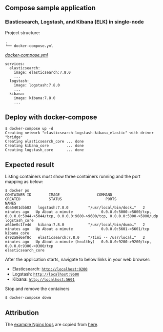 ## Compose sample application
### Elasticsearch, Logstash, and Kibana (ELK) in single-node

Project structure:
```
.
└── docker-compose.yml
```

[_docker-compose.yml_](docker-compose.yaml)
```
services:
  elasticsearch:
    image: elasticsearch:7.8.0
    ...
  logstash:
    image: logstash:7.8.0
    ...
  kibana:
    image: kibana:7.8.0
    ...
```

## Deploy with docker-compose

```
$ docker-compose up -d
Creating network "elasticsearch-logstash-kibana_elastic" with driver "bridge"
Creating elasticsearch_core ... done
Creating kibana_core        ... done
Creating logstash_core      ... done
```

## Expected result

Listing containers must show three containers running and the port mapping as below:
```
$ docker ps
CONTAINER ID        IMAGE                 COMMAND                  CREATED             STATUS                    PORTS                                                                                            NAMES
4ba5401dbb82   logstash:7.8.0         "/usr/local/bin/dock…"   2 minutes ago   Up About a minute             0.0.0.0:5000->5000/tcp, 0.0.0.0:5044->5044/tcp, 0.0.0.0:9600->9600/tcp, 0.0.0.0:5000->5000/udp   logstash_core
a64be0c1fe4d   kibana:7.8.0           "/usr/local/bin/dumb…"   2 minutes ago   Up About a minute             0.0.0.0:5601->5601/tcp                                                                           kibana_core
d792a8e6ef8c   elasticsearch:7.8.0    "/tini -- /usr/local…"   2 minutes ago   Up About a minute (healthy)   0.0.0.0:9200->9200/tcp, 0.0.0.0:9300->9300/tcp                                                   elasticsearch_core
```

After the application starts, navigate to below links in your web browser:

* Elasticsearch: [`http://localhost:9200`](http://localhost:9200)
* Logstash: [`http://localhost:9600`](http://localhost:9600)
* Kibana: [`http://localhost:5601`](http://localhost:5601)

Stop and remove the containers
```
$ docker-compose down
```

## Attribution

The [example Nginx logs](https://github.com/docker/awesome-compose/tree/master/elasticsearch-logstash-kibana/logstash/nginx.log) are copied from [here](https://github.com/elastic/examples/blob/master/Common%20Data%20Formats/nginx_json_logs/nginx_json_logs).